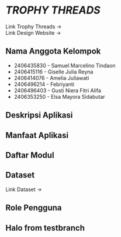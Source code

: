 # *TROPHY THREADS*

Link Trophy Threads &rarr;
\
Link Design Website &rarr;

## Nama Anggota Kelompok
- 2406435830 - Samuel Marcelino Tindaon
- 2406415116 - Giselle Julia Reyna
- 2406414076 - Amelia Juliawati
- 2406496214 - Febriyanti
- 2406496403 - Gusti Niera Fitri Alifa
- 2406353250 - Elsa Mayora Sidabutar

## Deskripsi Aplikasi

## Manfaat Aplikasi

## Daftar Modul

## Dataset
Link Dataset &rarr;

## Role Pengguna

## Halo from testbranch